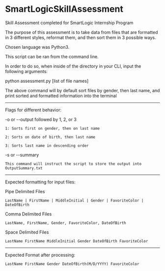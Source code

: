 # SmartLogicSkillAssessment
Skill Assessment completed for SmartLogic Internship Program

The purpose of this assessment is to take data from files that are formatted in 3 different styles, reformat them, and then sort them in 3 possible ways.

Chosen language was Python3.

This script can be ran from the command line.

In order to do so, when inside of the directory in your CLI, input the following arguments:

python assessment.py [list of file names]

The above command will by default sort files by gender, then last name, and print sorted and formatted information into the terminal

***
Flags for different behavior:

-o or --output followed by 1, 2, or 3

    1: Sorts first on gender, then on last name

    2: Sorts on date of birth, then last name

    3: Sorts last name in descending order


-s or --summary

    This command will instruct the script to store the output into OutputSummary.txt

---

Expected formatting for input files:


Pipe Delimited Files

    LastName | FirstName | MiddleInitial | Gender | FavoriteColor | DateOfBirth


Comma Delimited Files

    LastName, FirstName, Gender, FavoriteColor, DateOfBirth


Space Delimited Files

    LastName FirstName MiddleInitial Gender DateOfBirth FavoriteColor

***


Expected Format after processing:

    LastName FirstName Gender DateOfBirth(M/D/YYYY) FavoriteColor